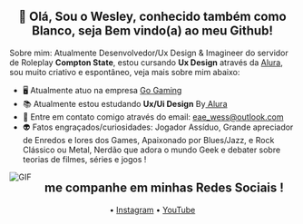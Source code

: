 <h2 align="center"> 👋 Olá, Sou o Wesley, conhecido também como Blanco, seja Bem vindo(a) ao meu Github!</h2>

Sobre mim: Atualmente Desenvolvedor/Ux Design & Imagineer do servidor de Roleplay **Compton State**, estou cursando **Ux Design** através da <a href="https://www.alura.com.br/">Alura</a>, sou muito criativo e espontâneo, veja mais sobre mim abaixo:

- 🖥️ Atualmente atuo na empresa <a href="https://orbigaming.com.br">Go Gaming</a>
- 📚 Atualmente estou estudando **Ux/Ui Design** By<a href="https://www.alura.com.br"> Alura</a>
- 🤠 Entre em contato comigo através do email: eae_wess@outlook.com
- 👽 Fatos engraçados/curiosidades: Jogador Assíduo, Grande apreciador de Enredos e lores dos Games, Apaixonado por Blues/Jazz, e Rock Clássico ou Metal, Nerdão que adora o mundo Geek e debater sobre teorias de filmes, séries e jogos !
<img align="left" alt="GIF" src="https://cdn.discordapp.com/attachments/859961679021473802/860810745015959562/seplil2_2_1_1_1-1.gif" />
<h2 align="center"> me companhe em minhas Redes Sociais !</h2>

<p align="center">
 • <a href="https://www.instagram.com/o_wess_/">Instagram</a>
 • <a href="https://www.youtube.com/channel/UC1tiyY2TV_lKmNvXgeYFhBQ">YouTube</a>
</p>


